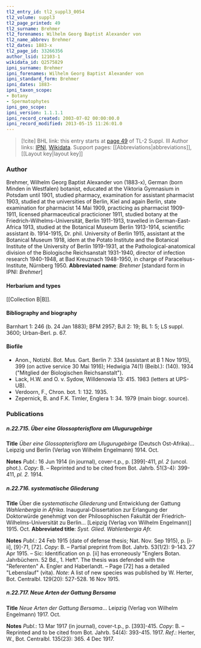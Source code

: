 ```yaml
---
tl2_entry_id: tl2_suppl3_0054
tl2_volume: suppl3
tl2_page_printed: 49
tl2_surname: Brehmer
tl2_forenames: Wilhelm Georg Baptist Alexander von
tl2_name_abbrev: Brehmer
tl2_dates: 1883-x
tl2_page_id: 33266356
author_lsid: 12103-1
wikidata_id: Q2575829
ipni_surname: Brehmer
ipni_forenames: Wilhelm Georg Baptist Alexander von
ipni_standard_form: Brehmer
ipni_dates: 1883-
ipni_taxon_scope: 
- Botany
- Spermatophytes
ipni_geo_scope: 
ipni_version: 1.1.1.1
ipni_record_created: 2003-07-02 00:00:00.0
ipni_record_modified: 2013-05-15 11:26:01.0
---
```


> [!cite] BHL link: this entry starts at [page 49](https://www.biodiversitylibrary.org/page/33266356) of TL-2 Suppl. III
> Author links: [IPNI](https://www.ipni.org/a/12103-1), [Wikidata](https://www.wikidata.org/wiki/Q2575829). Support pages: [[Abbreviations|abbreviations]], [[Layout key|layout key]]

### Author

Brehmer, Wilhelm Georg Baptist Alexander von (1883-x), German (born Minden in Westfalen) botanist, educated at the Viktoria Gymnasium in Potsdam until 1901, studied pharmacy, examination for assistant pharmacist 1903, studied at the universities of Berlin, Kiel and again Berlin, state examination for pharmacist 14 Mai 1909, practicing as pharmacist 1909-1911, licensed pharmaceutical practicioner 1911, studied botany at the Friedrich-Wilhelms-Universität, Berlin 1911-1913, travelled in German-East-Africa 1913, studied at the Botanical Museum Berlin 1913-1914, scientific assistant ib. 1914-1915, Dr. phil. University of Berlin 1915, assistant at the Botanical Museum 1918, idem at the Potato Institute and the Botanical Institute of the University of Berlin 1919-1931, at the Pathological-anatomical division of the Biologische Reichsanstalt 1931-1940, director of infection research 1940-1948, at Bad Kreuznach 1948-1950, in charge of Paracelsus-Institute, Nürnberg 1950. 
**Abbreviated name**: *Brehmer* \[standard form in IPNI: *Brehmer*\]

#### Herbarium and types

[[Collection B|B]].

#### Bibliography and biography

Barnhart 1: 246 (b. 24 Jan 1883); BFM 2957; BJI 2: 19; BL 1: 5; LS suppl. 3600; Urban-Berl. p. 67.

#### Biofile

- Anon., Notizbl. Bot. Mus. Gart. Berlin 7: 334 (assistant at B 1 Nov 1915), 399 (on active service 30 Mai 1916); Hedwigia 74(1) (Beibl.): (140). 1934 ("Mitglied der Biologischen Reichsanstalt").
- Lack, H.W. and O. v. Sydow, Willdenowia 13: 415. 1983 (letters at UPS-UB).
- Verdoorn, F., Chron. bot. 1: 132. 1935.
- Zepernick, B. and F.K. Timler, Englera 1: 34. 1979 (main biogr. source).

### Publications

##### n.22.715. Über eine Glossopterisflora am Ulugurugebirge

**Title**
*Über eine Glossopterisflora am Ulugurugebirge* (Deutsch Ost-Afrika)... Leipzig und Berlin (Verlag von Wilhelm Engelmann) 1914. Oct.

**Notes**
*Publ*.: 16 Jun 1914 (in journal), cover-t.p., p. \[399\]-411, *pl. 2* (uncol. phot.). *Copy*: B. – Reprinted and to be cited from Bot. Jahrb. 51(3-4): 399-411, *pl. 2.* 1914.

##### n.22.716. systematische Gliederung

**Title**
Über die *systematische Gliederung* und Entwicklung der Gattung *Wahlenbergia in Afrika*. Inaugural-Dissertation zur Erlangung der Doktorwürde genehmigt von der Philosophischen Fakultät der Friedrich-Wilhelms-Universität zu Berlin... \[Leipzig (Verlag von Wilhelm Engelmann)\] 1915. Oct.
**Abbreviated title**: *Syst. Glied. Wahlenbergia Afr.*

**Notes**
*Publ*.: 24 Feb 1915 (date of defense thesis; Nat. Nov. Sep 1915), p. \[i-ii\], \[9\]-71, \[72\]. *Copy*: B. – Partial preprint from Bot. Jahrb. 53(1/2): 9-143. 27 Apr 1915. – Sic: Identification on p. \[ii\] has erroneously "Englers Botan. Jahrbüchern. 52 Bd., 1. Heft". The thesis was defended with the "Referenten" A. Engler and Haberlandt. – Page \[72\] has a detailed "Lebenslauf" (vita).
*Note*: A list of new species was published by W. Herter, Bot. Centralbl. 129(20): 527-528. 16 Nov 1915.

##### n.22.717. Neue Arten der Gattung Bersama

**Title**
*Neue Arten der Gattung Bersama*... Leipzig (Verlag von Wilhelm Engelmann) 1917. Oct.

**Notes**
*Publ*.: 13 Mar 1917 (in journal), cover-t.p., p. \[393\]-415. *Copy*: B. – Reprinted and to be cited from Bot. Jahrb. 54(4): 393-415. 1917.
*Ref*.: Herter, W., Bot. Centralbl. 135(23): 365. 4 Dec 1917.

